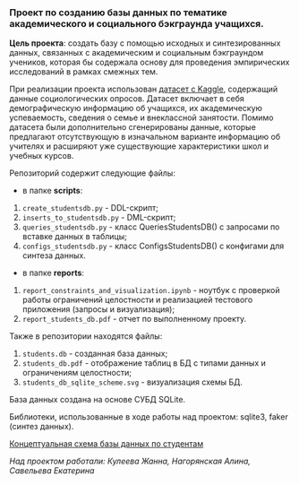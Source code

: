 ### Проект по созданию базы данных по тематике академического и социального бэкграунда учащихся. 

**Цель проекта**: создать базу с помощью исходных и синтезированных данных, связанных с академическим и социальным бэкграундом учеников, которая бы содержала основу для проведения эмпирических исследований в рамках смежных тем.

При реализации проекта использован [датасет с Kaggle](https://www.kaggle.com/datasets/abdullah0a/student-dropout-analysis-and-prediction-dataset), содержащий данные социологических опросов. Датасет включает в себя демографическую информацию об учащихся, их академическую успеваемость, сведения о семье и внеклассной занятости. Помимо датасета были дополнительно сгенерированы данные, которые предлагают отсутствующую в изначальном варианте информацию об учителях и расширяют уже существующие характеристики школ и учебных курсов.

Репозиторий содержит следующие файлы:
- в папке **scripts**:
  
1. `create_studentsdb.py` - DDL-скрипт;
2. `inserts_to_studentsdb.py` - DML-скрипт;
3. `queries_studentsdb.py` - класс QueriesStudentsDB() с запросами по вставке данных в таблицы;
4. `configs_studentsdb.py` - класс ConfigsStudentsDB() с конфигами для синтеза данных.

- в папке **reports**:
  
1. `report_constraints_and_visualization.ipynb` - ноутбук с проверкой работы ограничений целостности и реализацией тестового приложения (запросы и визуализация);
2. `report_students_db.pdf` - отчет по выполненному проекту.
 
Также в репозитории находятся файлы: 

1. `students.db` - созданная база данных;
2. `students_db.pdf` - отображение таблиц в БД с типами данных и ограничениям целостности;
3. `students_db_sqlite_scheme.svg` - визуализация схемы БД.

База данных создана на основе СУБД SQLite.

Библиотеки, использованные в ходе работы над проектом: sqlite3, faker (синтез данных).

[Концептуальная схема базы данных по студентам](https://drive.google.com/file/d/1-_335MHUtr0LQGVit-KiP2LxuL391cYD/view?usp=sharing) 

*Над проектом работали: Кулеева Жанна, Нагорянская Алина, Савельева Екатерина*
